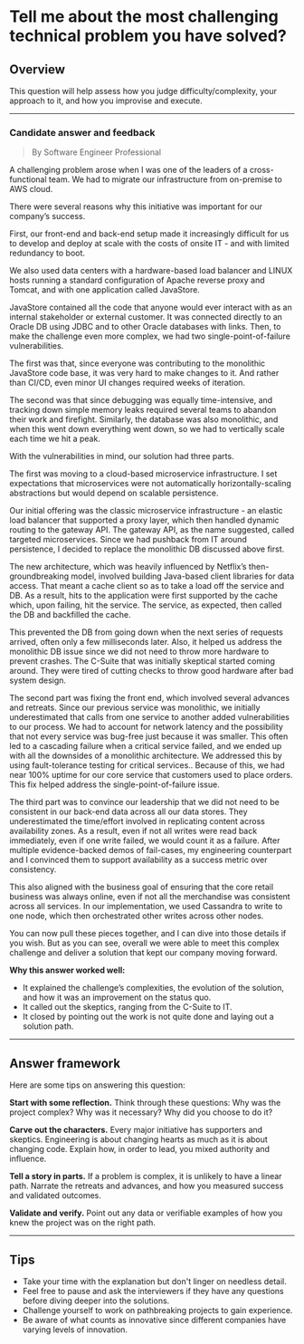 # Tell me about the most challenging technical problem you have solved?

## Overview
This question will help assess how you judge difficulty/complexity, your approach to it, and how you improvise and execute.

---

### Candidate answer and feedback
> By Software Engineer Professional

A challenging problem arose when I was one of the leaders of a cross-functional team. We had to migrate our infrastructure from on-premise to AWS cloud.

There were several reasons why this initiative was important for our company’s success.

First, our front-end and back-end setup made it increasingly difficult for us to develop and deploy at scale with the costs of onsite IT - and with limited redundancy to boot.

We also used data centers with a hardware-based load balancer and LINUX hosts running a standard configuration of Apache reverse proxy and Tomcat, and with one application called JavaStore.

JavaStore contained all the code that anyone would ever interact with as an internal stakeholder or external customer. It was connected directly to an Oracle DB using JDBC and to other Oracle databases with links.
Then, to make the challenge even more complex, we had two single-point-of-failure vulnerabilities.

The first was that, since everyone was contributing to the monolithic JavaStore code base, it was very hard to make changes to it. And rather than CI/CD, even minor UI changes required weeks of iteration.

The second was that since debugging was equally time-intensive, and tracking down simple memory leaks required several teams to abandon their work and firefight. Similarly, the database was also monolithic, and when this went down everything went down, so we had to vertically scale each time we hit a peak.

With the vulnerabilities in mind, our solution had three parts.

The first was moving to a cloud-based microservice infrastructure. I set expectations that microservices were not automatically horizontally-scaling abstractions but would depend on scalable persistence.

Our initial offering was the classic microservice infrastructure - an elastic load balancer that supported a proxy layer, which then handled dynamic routing to the gateway API. The gateway API, as the name suggested, called targeted microservices. Since we had pushback from IT around persistence, I decided to replace the monolithic DB discussed above first.

The new architecture, which was heavily influenced by Netflix’s then-groundbreaking model, involved building Java-based client libraries for data access. That meant a cache client so as to take a load off the service and DB. As a result, hits to the application were first supported by the cache which, upon failing, hit the service. The service, as expected, then called the DB and backfilled the cache.

This prevented the DB from going down when the next series of requests arrived, often only a few milliseconds later. Also, it helped us address the monolithic DB issue since we did not need to throw more hardware to prevent crashes. The C-Suite that was initially skeptical started coming around. They were tired of cutting checks to throw good hardware after bad system design.

The second part was fixing the front end, which involved several advances and retreats. Since our previous service was monolithic, we initially underestimated that calls from one service to another added vulnerabilities to our process. We had to account for network latency and the possibility that not every service was bug-free just because it was smaller. This often led to a cascading failure when a critical service failed, and we ended up with all the downsides of a monolithic architecture. We addressed this by using fault-tolerance testing for critical services.. Because of this, we had near 100% uptime for our core service that customers used to place orders. This fix helped address the single-point-of-failure issue.

The third part was to convince our leadership that we did not need to be consistent in our back-end data across all our data stores. They underestimated the time/effort involved in replicating content across availability zones. As a result, even if not all writes were read back immediately, even if one write failed, we would count it as a failure. After multiple evidence-backed demos of fail-cases, my engineering counterpart and I convinced them to support availability as a success metric over consistency.

This also aligned with the business goal of ensuring that the core retail business was always online, even if not all the merchandise was consistent across all services. In our implementation, we used Cassandra to write to one node, which then orchestrated other writes across other nodes.

You can now pull these pieces together, and I can dive into those details if you wish. But as you can see, overall we were able to meet this complex challenge and deliver a solution that kept our company moving forward.

**Why this answer worked well:**

* It explained the challenge’s complexities, the evolution of the solution, and how it was an improvement on the status quo.
* It called out the skeptics, ranging from the C-Suite to IT.
* It closed by pointing out the work is not quite done and laying out a solution path.

---

## Answer framework
Here are some tips on answering this question:

**Start with some reflection.** Think through these questions: Why was the project complex? Why was it necessary? Why did you choose to do it?

**Carve out the characters.** Every major initiative has supporters and skeptics. Engineering is about changing hearts as much as it is about changing code. Explain how, in order to lead, you mixed authority and influence.

**Tell a story in parts.** If a problem is complex, it is unlikely to have a linear path. Narrate the retreats and advances, and how you measured success and validated outcomes.

**Validate and verify.** Point out any data or verifiable examples of how you knew the project was on the right path.

---

## Tips

* Take your time with the explanation but don't linger on needless detail.
* Feel free to pause and ask the interviewers if they have any questions before diving deeper into the solutions.
* Challenge yourself to work on pathbreaking projects to gain experience.
* Be aware of what counts as innovative since different companies have varying levels of innovation.
